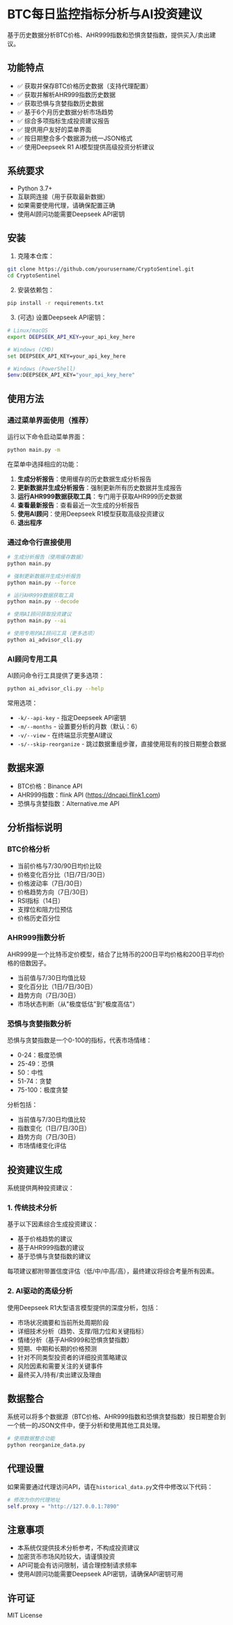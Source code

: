 # BTC每日监控指标分析与AI投资建议

基于历史数据分析BTC价格、AHR999指数和恐惧贪婪指数，提供买入/卖出建议。

## 功能特点

- ✅ 获取并保存BTC价格历史数据（支持代理配置）
- ✅ 获取并解析AHR999指数历史数据
- ✅ 获取恐惧与贪婪指数历史数据
- ✅ 基于6个月历史数据分析市场趋势
- ✅ 综合多项指标生成投资建议报告
- ✅ 提供用户友好的菜单界面
- ✅ 按日期整合多个数据源为统一JSON格式
- ✅ 使用Deepseek R1 AI模型提供高级投资分析建议

## 系统要求

- Python 3.7+
- 互联网连接（用于获取最新数据）
- 如果需要使用代理，请确保配置正确
- 使用AI顾问功能需要Deepseek API密钥

## 安装

1. 克隆本仓库：

```bash
git clone https://github.com/yourusername/CryptoSentinel.git
cd CryptoSentinel
```

2. 安装依赖包：

```bash
pip install -r requirements.txt
```

3. (可选) 设置Deepseek API密钥：

```bash
# Linux/macOS
export DEEPSEEK_API_KEY=your_api_key_here

# Windows (CMD)
set DEEPSEEK_API_KEY=your_api_key_here

# Windows (PowerShell)
$env:DEEPSEEK_API_KEY="your_api_key_here"
```

## 使用方法

### 通过菜单界面使用（推荐）

运行以下命令启动菜单界面：

```bash
python main.py -m
```

在菜单中选择相应的功能：

1. **生成分析报告**：使用缓存的历史数据生成分析报告
2. **更新数据并生成分析报告**：强制更新所有历史数据并生成报告
3. **运行AHR999数据获取工具**：专门用于获取AHR999历史数据
4. **查看最新报告**：查看最近一次生成的分析报告
5. **使用AI顾问**：使用Deepseek R1模型获取高级投资建议
6. **退出程序**

### 通过命令行直接使用

```bash
# 生成分析报告（使用缓存数据）
python main.py

# 强制更新数据并生成分析报告
python main.py --force

# 运行AHR999数据获取工具
python main.py --decode

# 使用AI顾问获取投资建议
python main.py --ai

# 使用专用的AI顾问工具（更多选项）
python ai_advisor_cli.py
```

### AI顾问专用工具

AI顾问命令行工具提供了更多选项：

```bash
python ai_advisor_cli.py --help
```

常用选项：
- `-k/--api-key` - 指定Deepseek API密钥
- `-m/--months` - 设置要分析的月数（默认：6）
- `-v/--view` - 在终端显示完整AI建议
- `-s/--skip-reorganize` - 跳过数据重组步骤，直接使用现有的按日期整合数据

## 数据来源

- BTC价格：Binance API
- AHR999指数：flink API (https://dncapi.flink1.com)
- 恐惧与贪婪指数：Alternative.me API

## 分析指标说明

### BTC价格分析

- 当前价格与7/30/90日均价比较
- 价格变化百分比（1日/7日/30日）
- 价格波动率（7日/30日）
- 价格趋势方向（7日/30日）
- RSI指标（14日）
- 支撑位和阻力位预估
- 价格历史百分位

### AHR999指数分析

AHR999是一个比特币定价模型，结合了比特币的200日平均价格和200日平均价格的倍数因子。

- 当前值与7/30日均值比较
- 变化百分比（1日/7日/30日）
- 趋势方向（7日/30日）
- 市场状态判断（从"极度低估"到"极度高估"）

### 恐惧与贪婪指数分析

恐惧与贪婪指数是一个0-100的指标，代表市场情绪：

- 0-24：极度恐惧
- 25-49：恐惧
- 50：中性
- 51-74：贪婪
- 75-100：极度贪婪

分析包括：
- 当前值与7/30日均值比较
- 指数变化（1日/7日/30日）
- 趋势方向（7日/30日）
- 市场情绪变化评估

## 投资建议生成

系统提供两种投资建议：

### 1. 传统技术分析

基于以下因素综合生成投资建议：

- 基于价格趋势的建议
- 基于AHR999指数的建议
- 基于恐惧与贪婪指数的建议

每项建议都附带置信度评估（低/中/中高/高），最终建议将综合考量所有因素。

### 2. AI驱动的高级分析

使用Deepseek R1大型语言模型提供的深度分析，包括：

- 市场状况摘要和当前所处周期阶段
- 详细技术分析（趋势、支撑/阻力位和关键指标）
- 情绪分析（基于AHR999和恐惧贪婪指数）
- 短期、中期和长期的价格预测
- 针对不同类型投资者的详细投资策略建议
- 风险因素和需要关注的关键事件
- 最终买入/持有/卖出建议及理由

## 数据整合

系统可以将多个数据源（BTC价格、AHR999指数和恐惧贪婪指数）按日期整合到一个统一的JSON文件中，便于分析和使用其他工具处理。

```bash
# 使用数据整合功能
python reorganize_data.py
```

## 代理设置

如果需要通过代理访问API，请在`historical_data.py`文件中修改以下代码：

```python
# 修改为你的代理地址
self.proxy = "http://127.0.0.1:7890"
```

## 注意事项

- 本系统仅提供技术分析参考，不构成投资建议
- 加密货币市场风险较大，请谨慎投资
- API可能会有访问限制，请合理控制请求频率
- 使用AI顾问功能需要Deepseek API密钥，请确保API密钥可用

## 许可证

MIT License 